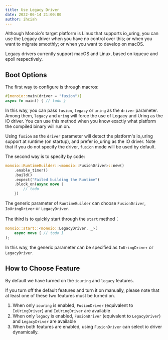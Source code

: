 ```yaml
---
title: Use Legacy Driver
date: 2022-06-14 21:00:00
author: ihciah
---
```


Although Monoio's target platform is Linux that supports io_uring, you can use the Legacy driver when you have no control over this; or when you want to migrate smoothly; or when you want to develop on macOS.

Legacy drivers currently support macOS and Linux, based on kqueue and epoll respectively.

## Boot Options
The first way to configure is through macros:
```rust
#[monoio::main(driver = "fusion")]
async fn main() { // todo }
```
In this way, you can pass `fusion`, `legacy` or `uring` as the `driver` parameter. Among them, `legacy` and `uring` will force the use of Legacy and Uring as the IO driver. You can use this method when you know exactly what platform the compiled binary will run on.

Using `fusion` as the `driver` parameter will detect the platform's io_uring support at runtime (on startup), and prefer io_uring as the IO driver.
Note that if you do not specify the driver, `fusion` mode will be used by default.

The second way is to specify by code:
```rust
monoio::RuntimeBuilder::<monoio::FusionDriver>::new()
    .enable_timer()
    .build()
    .expect("Failed building the Runtime")
    .block_on(async move {
        // todo
    })
```
The generic parameter of `RuntimeBuilder` can choose `FusionDriver`, `IoUringDriver` or `LegacyDriver`.

The third is to quickly start through the `start` method：
```rust
monoio::start::<monoio::LegacyDriver, _>(
    async move { // todo }
);
```
In this way, the generic parameter can be specified as `IoUringDriver` or `LegacyDriver`.

## How to Choose Feature
By default we have turned on the `iouring` and `legacy` features.

If you turn off the default features and turn it on manually, please note that at least one of these two features must be turned on.

1. When only `iouring` is enabled, `FusionDriver` (equivalent to `IoUringDriver`) and `IoUringDriver` are available
2. When only `legacy` is enabled, `FusionDriver` (equivalent to `LegacyDriver`) and `LegacyDriver` are available
3. When both features are enabled, using `FusionDriver` can select io driver dynamically.
